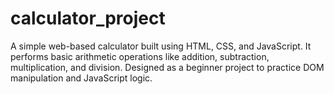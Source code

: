 # calculator_project
 A simple web-based calculator built using HTML, CSS, and JavaScript. It performs basic arithmetic operations like addition, subtraction, multiplication, and division. Designed as a beginner project to practice DOM manipulation and JavaScript logic.
